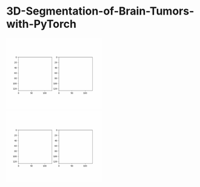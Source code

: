 # 3D-Segmentation-of-Brain-Tumors-with-PyTorch

<img src="/images/application_1.gif" width="50%" height="50%"/> 
<img src="/images/application_2.gif" width="50%" height="50%"/>






